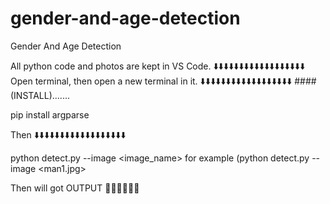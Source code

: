 # gender-and-age-detection
Gender And Age Detection

All python code and photos are kept in VS Code.
⬇️⬇️⬇️⬇️⬇️⬇️⬇️⬇️⬇️⬇️⬇️⬇️⬇️⬇️⬇️⬇️⬇️⬇️
Open terminal, then open a new terminal in it. 
⬇️⬇️⬇️⬇️⬇️⬇️⬇️⬇️⬇️⬇️⬇️⬇️⬇️⬇️⬇️⬇️⬇️⬇️
####(INSTALL).......

pip install argparse

Then
⬇️⬇️⬇️⬇️⬇️⬇️⬇️⬇️⬇️⬇️⬇️⬇️⬇️⬇️⬇️⬇️⬇️⬇️

python detect.py --image <image_name>
for example (python detect.py --image <man1.jpg>

Then will got OUTPUT 🚩🚩🚩🚩🚩🚩
